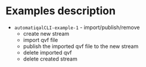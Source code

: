 # Examples description

- `automatiqalCLI-example-1` - import/publish/remove
  - create new stream
  - import qvf file
  - publish the imported qvf file to the new stream
  - delete imported qvf
  - delete created stream
